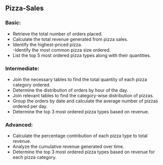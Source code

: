## Pizza-Sales

### Basic:    
- Retrieve the total number of orders placed.  
- Calculate the total revenue generated from pizza sales.  
- Identify the highest-priced pizza.  
-Identify the most common pizza size ordered.  
- List the top 5 most ordered pizza types along with their quantities.  


### **Intermediate:**   
- Join the necessary tables to find the total quantity of each pizza category ordered.  
- Determine the distribution of orders by hour of the day.  
- Join relevant tables to find the category-wise distribution of pizzas.  
- Group the orders by date and calculate the average number of pizzas ordered per day.  
- Determine the top 3 most ordered pizza types based on revenue.  

### **Advanced:**  
- Calculate the percentage contribution of each pizza type to total revenue.  
- Analyze the cumulative revenue generated over time.  
- Determine the top 3 most ordered pizza types based on revenue for each pizza category.  

